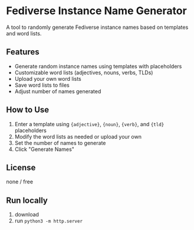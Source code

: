 # Fediverse Instance Name Generator

A tool to randomly generate Fediverse instance names based on templates and word lists.

## Features

- Generate random instance names using templates with placeholders
- Customizable word lists (adjectives, nouns, verbs, TLDs)
- Upload your own word lists
- Save word lists to files
- Adjust number of names generated

## How to Use

1. Enter a template using `{adjective}`, `{noun}`, `{verb}`, and `{tld}` placeholders
2. Modify the word lists as needed or upload your own
3. Set the number of names to generate
4. Click "Generate Names"

## License

none / free

## Run locally
1. download
2. run `python3 -m http.server`